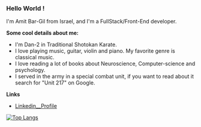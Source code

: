 ### Hello World !

I'm Amit Bar-Gil from Israel, and I'm a FullStack/Front-End developer. 

**Some cool details about me:**
- I'm Dan-2 in Traditional Shotokan Karate.
- I love playing music, guitar, violin and piano. My favorite genre is classical music.
- I love reading a lot of books about Neuroscience, Computer-science and psychology.
- I served in the army in a special combat unit, if you want to read about it search for "Unit 217" on Google.

**Links**

- [Linkedin__Profile](https://www.linkedin.com/in/amitbg/)


<!-- [![Anurag's GitHub stats](https://github-readme-stats.vercel.app/api?username=AmitGit217)](https://github.com/anuraghazra/github-readme-stats)


[![Top Langs](https://github-readme-stats.vercel.app/api/top-langs/?username=AmitGit217&layout=compact)](https://github.com/anuraghazra/github-readme-stats)
 -->
[![Top Langs](https://github-readme-stats.vercel.app/api/top-langs/?username=AmitGit217)](https://github.com/anuraghazra/github-readme-stats)
